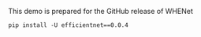 This demo is prepared for the GitHub release of WHENet

````
pip install -U efficientnet==0.0.4
````